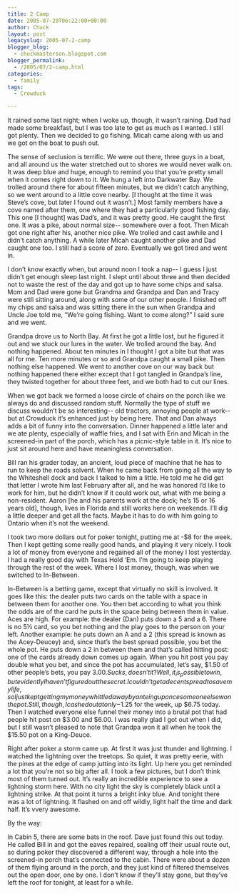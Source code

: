 ```yaml
---
title: 2 Camp
date: 2005-07-20T06:22:00+00:00
author: Chuck
layout: post
legacyslug: 2005-07-2-camp
blogger_blog:
  - chuckmasterson.blogspot.com
blogger_permalink:
  - /2005/07/2-camp.html
categories:
  - family
tags:
  - Crowduck

---
```

It rained some last night; when I woke up, though, it wasn’t raining. Dad had
made some breakfast, but I was too late to get as much as I wanted. I still got
plenty. Then we decided to go fishing. Micah came along with us and we got on
the boat to push out.

The sense of seclusion is terrific. We were out there, three guys in a boat,
and all around us the water stretched out to shores we would never walk on. It
was deep blue and huge, enough to remind you that you’re pretty small when it
comes right down to it. We hung a left into Darkwater Bay. We trolled around
there for about fifteen minutes, but we didn’t catch anything, so we went
around to a little cove nearby. [I thought at the time it was Steve’s cove, but
later I found out it wasn’t.] Most family members have a cove named after them,
one where they had a particularly good fishing day. This one [I thought] was
Dad’s, and it was pretty good. He caught the first one. It was a pike, about
normal size-- somewhere over a foot. Then Micah got one right after his,
another nice pike. We trolled and cast awhile and I didn’t catch anything. A
while later Micah caught another pike and Dad caught one too. I still had a
score of zero. Eventually we got tired and went in.

I don’t know exactly when, but around noon I took a nap-- I guess I just didn’t
get enough sleep last night. I slept until about three and then decided not to
waste the rest of the day and got up to have some chips and salsa. Mom and Dad
were gone but Grandma and Grandpa and Dan and Tracy were still sitting around,
along with some of our other people. I finished off my chips and salsa and was
sitting there in the sun when Grandpa and Uncle Joe told me, “We’re going
fishing. Want to come along?” I said sure and we went.

Grandpa drove us to North Bay. At first he got a little lost, but he figured it
out and we stuck our lures in the water. We trolled around the bay. And nothing
happened. About ten minutes in I thought I got a bite but that was all for me.
Ten more minutes or so and Grandpa caught a small pike. Then nothing else
happened. We went to another cove on our way back but nothing happened there
either except that I got tangled in Grandpa’s line, they twisted together for
about three feet, and we both had to cut our lines. 

When we got back we formed a loose circle of chairs on the porch like we always
do and discussed random stuff. Normally the type of stuff we discuss wouldn’t
be so interesting-- old tractors, annoying people at work-- but at Crowduck
it’s enhanced just by being here. That and Dan always adds a bit of funny into
the conversation. Dinner happened a little later and we ate plenty, especially
of waffle fries, and I sat with Erin and Micah in the screened-in part of the
porch, which has a picnic-style table in it. It’s nice to just sit around here
and have meaningless conversation.

Bill ran his grader today, an ancient, loud piece of machine that he has to run
to keep the roads solvent. When he came back from going all the way to the
Whiteshell dock and back I talked to him a little. He told me he did get that
letter I wrote him last February after all, and he was honored I’d like to work
for him, but he didn’t know if it could work out, what with me being a
non-resident. Aaron [he and his parents work at the dock; he’s 15 or 16 years
old], though, lives in Florida and still works here on weekends. I’ll dig a
little deeper and get all the facts. Maybe it has to do with him going to
Ontario when it’s not the weekend. 

I took two more dollars out for poker tonight, putting me at -$8 for the week.
Then I kept getting some really good hands, and playing it very nicely. I took
a lot of money from everyone and regained all of the money I lost yesterday. I
had a really good day with Texas Hold ‘Em. I’m going to keep playing through
the rest of the week. Where I lost money, though, was when we switched to
In-Between.

In-Between is a betting game, except that virtually no skill is involved. It
goes like this: the dealer puts two cards on the table with a space in between
them for another one. You then bet according to what you think the odds are of
the card he puts in the space being between them in value. Aces are high. For
example: the dealer (Dan) puts down a 5 and a 6. There is no 5½ card, so you
bet nothing and the play goes to the person on your left. Another example: he
puts down an A and a 2 (this spread is known as the Acey-Deucey) and, since
that’s the best spread possible, you bet the whole pot. He puts down a 2 in
between them and that’s called hitting post: one of the cards already down
comes up again. When you hit post you pay double what you bet, and since the
pot has accumulated, let’s say, $1.50 of other people’s bets, you pay $3.00.
Sucks, doesn’t it? Well, it _is_ possible to win, but evidently I haven’t
figured out the secret. I couldn’t get a decent spread to save my life, so I
just kept getting my money whittled away by anteing up once someone else won
the pot. Still, though, I cashed out at only -$1.25 for the week, up $6.75
today. Then I watched everyone else funnel their money into a brutal pot that
had people hit post on $3.00 and $6.00. I was really glad I got out when I did,
but I still wasn’t pleased to note that Grandpa won it all when he took the
$15.50 pot on a King-Deuce.  

Right after poker a storm came up. At first it was just thunder and lightning.
I watched the lightning over the treetops. So quiet, it was pretty eerie, with
the pines at the edge of camp jutting into its light. Up here you get reminded
a lot that you’re not so big after all. I took a few pictures, but I don’t
think most of them turned out. It’s really an incredible experience to see a
lightning storm here. With no city light the sky is completely black until a
lightning strike. At that point it turns a bright inky blue. And tonight there
was a lot of lightning. It flashed on and off wildly, light half the time and
dark half. It’s vvery awesome.  

By the way:  

In Cabin 5, there are some bats in the roof. Dave just found this out today. He
called Bill in and got the eaves repaired, sealing off their usual route out,
so during poker they discovered a different way, through a hole into the
screened-in porch that’s connected to the cabin. There were about a dozen of
them flying around in the porch, and they just kind of filtered themselves out
the open door, one by one. I don’t know if they’ll stay gone, but they’ve left
the roof for tonight, at least for a while.
